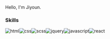 Hello, I'm Jiyoun.
 
### Skills
<img src="https://img.shields.io/badge/html5-%23E34F26.svg?style=for-the-badge&logo=html5&logoColor=white" alt="html"><img src="https://img.shields.io/badge/css3-%231572B6.svg?style=for-the-badge&logo=css3&logoColor=white" alt="css"><img src="https://img.shields.io/badge/Scss-CC6699?style=for-the-badge&logo=Sass&logoColor=white" alt="scss"><img src="https://img.shields.io/badge/jquery-%230769AD.svg?style=for-the-badge&logo=jquery&logoColor=white" alt="jquery"><img src="https://img.shields.io/badge/javascript-%23323330.svg?style=for-the-badge&logo=javascript&logoColor=%23F7DF1E" alt="javascript"><img src="https://img.shields.io/badge/react-%2320232a.svg?style=for-the-badge&logo=react&logoColor=%2361DAFB" alt="react">

<!--
**kangjiyoun/kangjiyoun** is a ✨ _special_ ✨ repository because its `README.md` (this file) appears on your GitHub profile.

Here are some ideas to get you started:

- 🔭 (2019.04 ~ 2021.10) 학회, 쇼핑몰 등 30여개 신규프로젝트 참여 
- 🌱 I’m currently learning Javascript, React, Scss.
- 👯 I’m looking to collaborate on ...
- 🤔 I’m looking for help with ...
- 💬 Ask me about ...
- 📫 How to reach me: ...
- 😄 Pronouns: ...
- ⚡ Fun fact: ...
-->



